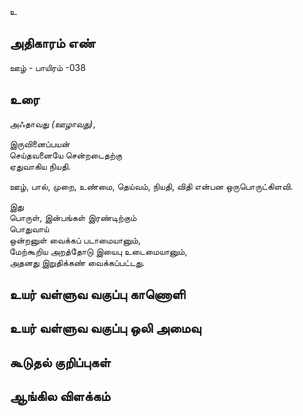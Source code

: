 உ


## அதிகாரம் எண்

ஊழ் - பாயிரம் -038

## உரை

அஃதாவது _(ஊழாவது)_,  

இருவினைப்பயன்  
செய்தவனையே சென்றடைதற்கு  
ஏதுவாகிய நியதி.  

ஊழ், பால், முறை, உண்மை, தெய்வம், நியதி, விதி  என்பன ஒருபொருட்கிளவி.  

இது  
பொருள், இன்பங்கள் இரண்டிற்கும்  
பொதுவாய்  
ஒன்றனுள் வைக்கப் படாமையானும்,  
மேற்கூறிய அறத்தோடு இயைபு உடைமையானும்,  
அதனது இறுதிக்கண் வைக்கப்பட்டது.


## உயர் வள்ளுவ வகுப்பு காணொளி


## உயர் வள்ளுவ வகுப்பு ஒலி அமைவு 


## கூடுதல் குறிப்புகள்


## ஆங்கில விளக்கம்
